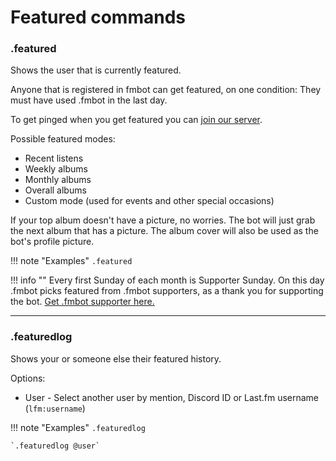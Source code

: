 # Featured commands     

### .featured

Shows the user that is currently featured.

Anyone that is registered in fmbot can get featured, on one condition: They must have used .fmbot in the last day.

To get pinged when you get featured you can [join our server](https://discord.gg/JaHj26hHGk).

Possible featured modes:

* Recent listens
* Weekly albums
* Monthly albums
* Overall albums
* Custom mode (used for events and other special occasions)

If your top album doesn't have a picture, no worries. The bot will just grab the next album that has a picture. The album cover will also be used as the bot's profile picture.

!!! note "Examples"
    `.featured`

        
!!! info ""
    Every first Sunday of each month is Supporter Sunday. On this day .fmbot picks featured from .fmbot supporters, as a thank you for supporting the bot.
    [Get .fmbot supporter here.](../supporter)


---

### .featuredlog

Shows your or someone else their featured history.

Options:

* User - Select another user by mention, Discord ID or Last.fm username (`lfm:username`)

!!! note "Examples"
    `.featuredlog`

    `.featuredlog @user`

<script async src="https://pagead2.googlesyndication.com/pagead/js/adsbygoogle.js?client=ca-pub-5817610257612647"
     crossorigin="anonymous"></script>
<!-- In-docs -->
<ins class="adsbygoogle"
     style="display:block"
     data-ad-client="ca-pub-5817610257612647"
     data-ad-slot="9031186671"
     data-ad-format="auto"
     data-full-width-responsive="true"></ins>
<script>
     (adsbygoogle = window.adsbygoogle || []).push({});
</script>